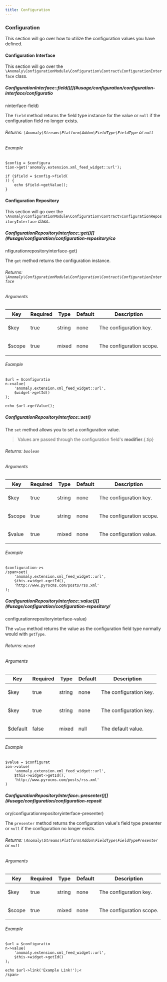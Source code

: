```yaml
---
title: Configuration 
---
```


### Configuration

This section will go over how to utilize the configuration values you have defined.

#### Configuration Interface

This section will go over the `\Anomaly\ConfigurationModule\Configuration\Contract\ConfigurationInterface` class.

##### ConfigurationInterface::field()[](#usage/configuration/configuration-interface/configuratio
ninterface-field)

The `field` method returns the field type instance for the value or `null` if the configuration field no longer exists.

###### Returns: `\Anomaly\Streams\Platform\Addon\FieldType\FieldType` or `null`

###### Example

    $config = $configura
    tion->get('anomaly.extension.xml_feed_widget::url');

    if ($field = $config->field(
    )) {
        echo $field->getValue();
    }

#### Configuration Repository

This section will go over the `\Anomaly\ConfigurationModule\Configuration\Contract\ConfigurationRepositoryInterface` class.

##### ConfigurationRepositoryInterface::get()[](#usage/configuration/configuration-repository/co
nfigurationrepositoryinterface-get)

The `get` method returns the configuration instance.

###### Returns: `\Anomaly\ConfigurationModule\Configuration\Contract\ConfigurationInterface`

###### Arguments

<table class="table table-bordered table-striped">

<thead>

<tr>

<th>Key</th>

<th>Required</th>

<th>Type</th>

<th>Default</th>

<th>Description</th>

</tr>

</thead>

<tbody>

<tr>

<td>

$key

</td>

<td>

true

</td>

<td>

string

</td>

<td>

none

</td>

<td>

The configuration key.

</td>

</tr>

<tr>

<td>

$scope

</td>

<td>

true

</td>

<td>

mixed

</td>

<td>

none

</td>

<td>

The configuration scope.

</td>

</tr>

</tbody>

</table>

###### Example

    $url = $configuratio
    n->value(
        'anomaly.extension.xml_feed_widget::url',
        $widget->getId()
    );

    echo $url->getValue();

##### ConfigurationRepositoryInterface::set()

The `set` method allows you to set a configuration value.

> Values are passed through the configuration field's **modifier**.{.tip}

###### Returns: `boolean`

###### Arguments

<table class="table table-bordered table-striped">

<thead>

<tr>

<th>Key</th>

<th>Required</th>

<th>Type</th>

<th>Default</th>

<th>Description</th>

</tr>

</thead>

<tbody>

<tr>

<td>

$key

</td>

<td>

true

</td>

<td>

string

</td>

<td>

none

</td>

<td>

The configuration key.

</td>

</tr>

<tr>

<td>

$scope

</td>

<td>

true

</td>

<td>

string

</td>

<td>

none

</td>

<td>

The configuration scope.

</td>

</tr>

<tr>

<td>

$value

</td>

<td>

true

</td>

<td>

mixed

</td>

<td>

none

</td>

<td>

The configuration value.

</td>

</tr>

</tbody>

</table>

###### Example

    $configuration-><
    /span>set(
        'anomaly.extension.xml_feed_widget::url',
        $this->widget->getId(),
        'http://www.pyrocms.com/posts/rss.xml'
    );

##### ConfigurationRepositoryInterface::value()[](#usage/configuration/configuration-repository/
configurationrepositoryinterface-value)

The `value` method returns the value as the configuration field type normally would with `getType`.

###### Returns: `mixed`

###### Arguments

<table class="table table-bordered table-striped">

<thead>

<tr>

<th>Key</th>

<th>Required</th>

<th>Type</th>

<th>Default</th>

<th>Description</th>

</tr>

</thead>

<tbody>

<tr>

<td>

$key

</td>

<td>

true

</td>

<td>

string

</td>

<td>

none

</td>

<td>

The configuration key.

</td>

</tr>

<tr>

<td>

$key

</td>

<td>

true

</td>

<td>

string

</td>

<td>

none

</td>

<td>

The configuration key.

</td>

</tr>

<tr>

<td>

$default

</td>

<td>

false

</td>

<td>

mixed

</td>

<td>

null

</td>

<td>

The default value.

</td>

</tr>

</tbody>

</table>

###### Example

    $value = $configurat
    ion->value(
        'anomaly.extension.xml_feed_widget::url',
        $this->widget->getId(),
        'http://www.pyrocms.com/posts/rss.xml'
    )

##### ConfigurationRepositoryInterface::presenter()[](#usage/configuration/configuration-reposit
ory/configurationrepositoryinterface-presenter)

The `presenter` method returns the configuration value's field type presenter or `null` if the configuration no longer exists.

###### Returns: `\Anomaly\Streams\Platform\Addon\FieldType\FieldTypePresenter` or `null`

###### Arguments

<table class="table table-bordered table-striped">

<thead>

<tr>

<th>Key</th>

<th>Required</th>

<th>Type</th>

<th>Default</th>

<th>Description</th>

</tr>

</thead>

<tbody>

<tr>

<td>

$key

</td>

<td>

true

</td>

<td>

string

</td>

<td>

none

</td>

<td>

The configuration key.

</td>

</tr>

<tr>

<td>

$scope

</td>

<td>

true

</td>

<td>

mixed

</td>

<td>

none

</td>

<td>

The configuration scope.

</td>

</tr>

</tbody>

</table>

###### Example

    $url = $configuratio
    n->value(
        'anomaly.extension.xml_feed_widget::url',
        $this->widget->getId()
    );

    echo $url->link('Example Link!');<
    /span>
